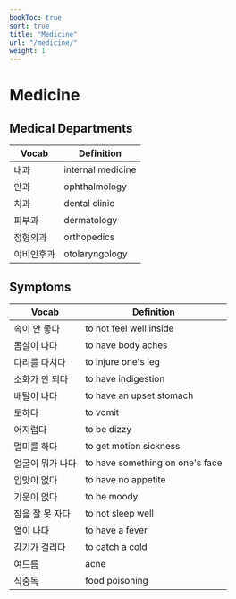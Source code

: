 ```yaml
---
bookToc: true
sort: true
title: "Medicine"
url: "/medicine/"
weight: 1
---
```


# Medicine

## Medical Departments

| Vocab      | Definition        |
| ---------- | ----------------- |
| 내과       | internal medicine |
| 안과       | ophthalmology     |
| 치과       | dental clinic     |
| 피부과     | dermatology       |
| 정형외과   | orthopedics       |
| 이비인후과 | otolaryngology    |

## Symptoms

| Vocab            | Definition                      |
| ---------------- | ------------------------------- |
| 속이 안 좋다     | to not feel well inside         |
| 몸살이 나다      | to have body aches              |
| 다리를 다치다    | to injure one's leg             |
| 소화가 안 되다   | to have indigestion             |
| 배탈이 나다      | to have an upset stomach        |
| 토하다           | to vomit                        |
| 어지럽다         | to be dizzy                     |
| 멀미를 하다      | to get motion sickness          |
| 얼굴이 뭐가 나다 | to have something on one's face |
| 입맛이 없다      | to have no appetite             |
| 기운이 없다      | to be moody                     |
| 잠을 잘 못 자다  | to not sleep well               |
| 열이 나다        | to have a fever                 |
| 감기가 걸리다    | to catch a cold                 |
| 여드름           | acne                            |
| 식중독           | food poisoning                  |
